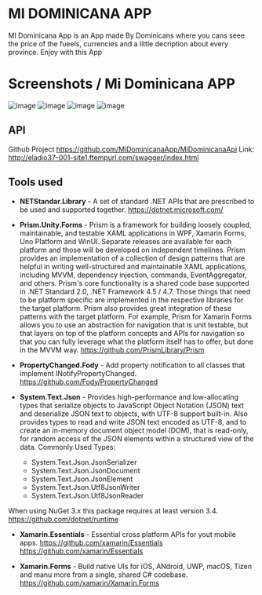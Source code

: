 # MI DOMINICANA APP

MI Dominicana App is an App made By Dominicans where you cans seee the price of the fueels, currencies and a little decription about every province. Enjoy with this App

# Screenshots / Mi Dominicana APP
![image](https://user-images.githubusercontent.com/19848390/136345510-a3b71c7a-6345-42a3-a251-262047bd3dbe.png)
![image](https://user-images.githubusercontent.com/19848390/136345542-6b457d91-4e9b-4eba-9fe7-42ec019b408e.png)
![image](https://user-images.githubusercontent.com/19848390/136345581-be5aa2fe-c6a5-4da0-9727-94c7e3ccae4b.png)
![image](https://user-images.githubusercontent.com/19848390/136345622-9ce92d9e-7e26-4547-8dd9-b4aeba95d95b.png)

## API
 Github Project <https://github.com/MiDominicanaApp/MiDominicanaApi>
 Link: <http://eladio37-001-site1.ftempurl.com/swagger/index.html>



## Tools used

- **NETStandar.Library** - A set of standard .NET APIs that are prescribed to be used and supported together.
<https://dotnet.microsoft.com/>

- **Prism.Unity.Forms** - Prism is a framework for building loosely coupled, maintainable, and testable XAML applications in WPF, Xamarin Forms, Uno Platform and WinUI. Separate releases are available for each platform and those will be developed on independent timelines. Prism provides an implementation of a collection of design patterns that are helpful in writing well-structured and maintainable XAML applications, including MVVM, dependency injection, commands, EventAggregator, and others. Prism's core functionality is a shared code base supported in .NET Standard 2.0, .NET Framework 4.5 / 4.7. Those things that need to be platform specific are implemented in the respective libraries for the target platform. Prism also provides great integration of these patterns with the target platform. For example, Prism for Xamarin Forms allows you to use an abstraction for navigation that is unit testable, but that layers on top of the platform concepts and APIs for navigation so that you can fully leverage what the platform itself has to offer, but done in the MVVM way.
<https://github.com/PrismLibrary/Prism>

- **PropertyChanged.Fody** - Add property notification to all classes that implement INotifyPropertyChanged.
<https://github.com/Fody/PropertyChanged>

- **System.Text.Json** - Provides high-performance and low-allocating types that serialize objects to JavaScript Object Notation (JSON) text and deserialize JSON text to objects, with UTF-8 support built-in. Also provides types to read and write JSON text encoded as UTF-8, and to create an in-memory document object model (DOM), that is read-only, for random access of the JSON elements within a structured view of the data. 
  Commonly Used Types:
  
  * System.Text.Json.JsonSerializer
  * System.Text.Json.JsonDocument 
  * System.Text.Json.JsonElement
  * System.Text.Json.Utf8JsonWriter
  * System.Text.Json.Utf8JsonReader
 
When using NuGet 3.x this package requires at least version 3.4. <https://github.com/dotnet/runtime>

- **Xamarin.Essentials** -  Essential cross platform APIs for yout mobile apps. https://github.com/xamarin/Essentials
<https://github.com/xamarin/Essentials>

- **Xamarin.Forms** - Build native UIs for iOS, ANdroid, UWP, macOS, Tizen and manu more from a single, shared C# codebase.
<https://github.com/xamarin/Xamarin.Forms>
